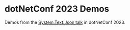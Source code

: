 # dotNetConf 2023 Demos

Demos from the [System.Text.Json talk](https://www.youtube.com/watch?v=7Et6ooq4oyI) in dotNetConf 2023.